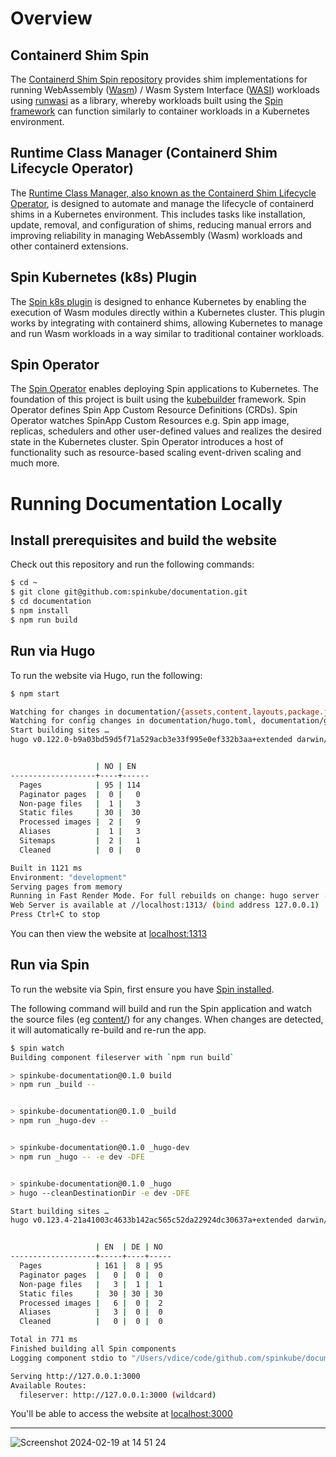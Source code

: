 # Overview

## Containerd Shim Spin

The [Containerd Shim Spin repository](https://github.com/spinkube/containerd-shim-spin) provides shim implementations for running WebAssembly ([Wasm](https://webassembly.org/)) / Wasm System Interface ([WASI](https://github.com/WebAssembly/WASI)) workloads using [runwasi](https://github.com/deislabs/runwasi) as a library, whereby workloads built using the [Spin framework](https://github.com/fermyon/spin) can function similarly to container workloads in a Kubernetes environment.

## Runtime Class Manager (Containerd Shim Lifecycle Operator)

The [Runtime Class Manager, also known as the Containerd Shim Lifecycle Operator](https://github.com/spinkube/runtime-class-manager), is designed to automate and manage the lifecycle of containerd shims in a Kubernetes environment. This includes tasks like installation, update, removal, and configuration of shims, reducing manual errors and improving reliability in managing WebAssembly (Wasm) workloads and other containerd extensions.

## Spin Kubernetes (k8s) Plugin

The [Spin k8s plugin](https://github.com/spinkube/spin-plugin-k8s) is designed to enhance Kubernetes by enabling the execution of Wasm modules directly within a Kubernetes cluster. This plugin works by integrating with containerd shims, allowing Kubernetes to manage and run Wasm workloads in a way similar to traditional container workloads.

## Spin Operator

The [Spin Operator](https://github.com/spinkube/spin-operator/) enables deploying Spin applications to Kubernetes. The foundation of this project is built using the [kubebuilder](https://github.com/kubernetes-sigs/kubebuilder) framework. Spin Operator defines Spin App Custom Resource Definitions (CRDs). Spin Operator watches SpinApp Custom Resources e.g. Spin app image, replicas, schedulers and other user-defined values and realizes the desired state in the Kubernetes cluster. Spin Operator introduces a host of functionality such as resource-based scaling event-driven scaling and much more.

# Running Documentation Locally

## Install prerequisites and build the website

Check out this repository and run the following commands:

```bash
$ cd ~
$ git clone git@github.com:spinkube/documentation.git
$ cd documentation
$ npm install
$ npm run build
```

## Run via Hugo

To run the website via Hugo, run the following:

```bash
$ npm start

Watching for changes in documentation/{assets,content,layouts,package.json}
Watching for config changes in documentation/hugo.toml, documentation/go.mod
Start building sites … 
hugo v0.122.0-b9a03bd59d5f71a529acb3e33f995e0ef332b3aa+extended darwin/amd64 BuildDate=2024-01-26T15:54:24Z VendorInfo=brew


                   | NO | EN   
-------------------+----+------
  Pages            | 95 | 114  
  Paginator pages  |  0 |   0  
  Non-page files   |  1 |   3  
  Static files     | 30 |  30  
  Processed images |  2 |   9  
  Aliases          |  1 |   3  
  Sitemaps         |  2 |   1  
  Cleaned          |  0 |   0  

Built in 1121 ms
Environment: "development"
Serving pages from memory
Running in Fast Render Mode. For full rebuilds on change: hugo server --disableFastRender
Web Server is available at //localhost:1313/ (bind address 127.0.0.1) 
Press Ctrl+C to stop
```

You can then view the website at [localhost:1313](http://localhost:1313/docs/overview/)


## Run via Spin

To run the website via Spin, first ensure you have [Spin installed](https://developer.fermyon.com/spin/install).

The following command will build and run the Spin application and watch the source files (eg [content/](/content/))
for any changes. When changes are detected, it will automatically re-build and re-run the app.

```bash
$ spin watch
Building component fileserver with `npm run build`

> spinkube-documentation@0.1.0 build
> npm run _build --


> spinkube-documentation@0.1.0 _build
> npm run _hugo-dev --


> spinkube-documentation@0.1.0 _hugo-dev
> npm run _hugo -- -e dev -DFE


> spinkube-documentation@0.1.0 _hugo
> hugo --cleanDestinationDir -e dev -DFE

Start building sites …
hugo v0.123.4-21a41003c4633b142ac565c52da22924dc30637a+extended darwin/arm64 BuildDate=2024-02-26T16:33:05Z VendorInfo=gohugoio


                   | EN  | DE | NO
-------------------+-----+----+-----
  Pages            | 161 |  8 | 95
  Paginator pages  |   0 |  0 |  0
  Non-page files   |   3 |  1 |  1
  Static files     |  30 | 30 | 30
  Processed images |   6 |  0 |  2
  Aliases          |   3 |  0 |  0
  Cleaned          |   0 |  0 |  0

Total in 771 ms
Finished building all Spin components
Logging component stdio to "/Users/vdice/code/github.com/spinkube/documentation/.spin/logs/"

Serving http://127.0.0.1:3000
Available Routes:
  fileserver: http://127.0.0.1:3000 (wildcard)
```

You'll be able to access the website at [localhost:3000](http://localhost:3000/docs/overview)

---

![Screenshot 2024-02-19 at 14 51 24](https://github.com/spinkube/documentation/assets/9831342/98fef78c-3770-42c4-be1c-88d7282130e7)